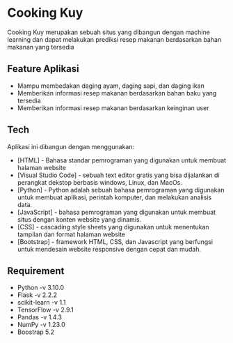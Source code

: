 # Cooking Kuy
Cooking Kuy merupakan sebuah situs yang dibangun dengan machine learning dan dapat melakukan prediksi resep makanan berdasarkan bahan makanan yang tersedia

## Feature Aplikasi
- Mampu membedakan daging ayam, daging sapi, dan daging ikan
- Memberikan informasi resep makanan berdasarkan bahan baku yang tersedia
- Memberikan informasi resep makanan berdasarkan keinginan user

## Tech
Aplikasi ini dibangun dengan menggunakan:
- [HTML] - Bahasa standar pemrograman yang digunakan untuk membuat halaman website
- [Visual Studio Code] - sebuah text editor gratis yang bisa dijalankan di perangkat dekstop berbasis windows, Linux, dan MacOs. 
- [Python] - Python adalah sebuah bahasa pemrograman yang digunakan untuk membuat aplikasi, perintah komputer, dan melakukan analisis data.
- [JavaScript] - bahasa pemrograman yang digunakan untuk membuat situs dengan konten website yang dinamis. 
- [CSS] - cascading style sheets yang digunakan untuk menentukan tampilan dan format halaman website
- [Bootstrap] - framework HTML, CSS, dan Javascript yang berfungsi untuk mendesain website responsive dengan cepat dan mudah.

## Requirement
- Python -v 3.10.0
- Flask -v 2.2.2
- scikit-learn -v 1.1
- TensorFlow -v 2.9.1
- Pandas -v 1.4.3
- NumPy -v 1.23.0
- Boostrap 5.2
